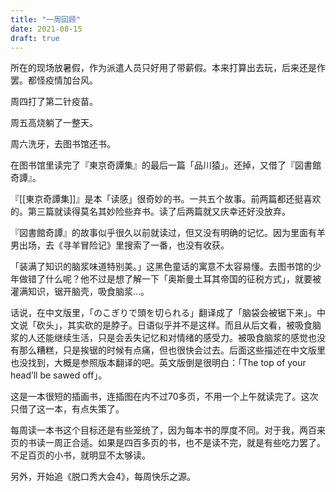 ```yaml
---
title: "一周回顾"
date: 2021-08-15
draft: true
---
```

所在的现场放暑假，作为派遣人员只好用了带薪假。本来打算出去玩，后来还是作罢。都怪疫情加台风。

周四打了第二针疫苗。

周五高烧躺了一整天。

周六洗牙，去图书馆还书。

在图书馆里读完了『東京奇譚集』的最后一篇「品川猿」。还掉，又借了『図書館奇譚』。

『[[東京奇譚集]]』是本「读感」很奇妙的书。一共五个故事。前两篇都还挺喜欢的。第三篇就读得莫名其妙险些弃书。读了后两篇就又庆幸还好没放弃。

『図書館奇譚』的故事似乎很久以前就读过，但又没有明确的记忆。因为里面有羊男出场，去《寻羊冒险记》里搜索了一番，也没有收获。

「装满了知识的脑浆味道特别美。」这黑色童话的寓意不太容易懂。去图书馆的少年做错了什么呢？他不过是想了解一下「奥斯曼土耳其帝国的征税方式」，就要被灌满知识，锯开脑壳，吸食脑浆…。

话说，在中文版里，「のこぎりで頭を切られる」翻译成了「脑袋会被锯下来」。中文说「砍头」，其实砍的是脖子。日语似乎并不是这样。而且从后文看，被吸食脑浆的人还能继续生活，只是会丢失记忆和对情绪的感受力。被吸食脑浆的感觉也没有那么糟糕，只是挨锯的时候有点痛，但也很快会过去。后面这些描述在中文版里也没找到，大概是参照版本翻译的吧。英文版倒是很明白：「The top of your head’ll be sawed off」。

这是一本很短的插画书，连插图在内不过70多页，不用一个上午就读完了。这次只借了这一本，有点失策了。

每周读一本书这个目标还是有些笼统了，因为每本书的厚度不同。对于我，两百来页的书读一周正合适。如果是四百多页的书，也不是读不完，就是有些吃力罢了。不足百页的小书，就明显不太够读。

另外，开始追《脱口秀大会4》，每周快乐之源。

